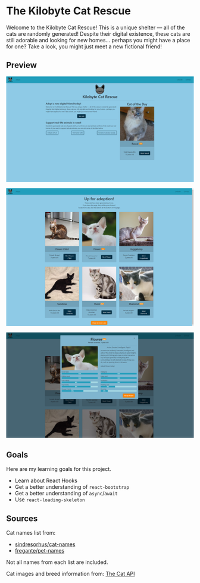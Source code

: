 # The Kilobyte Cat Rescue
Welcome to the Kilobyte Cat Rescue! This is a unique shelter — all of the cats are randomly generated! Despite their digital existence, these cats are still adorable and looking for new homes... perhaps you might have a place for one? Take a look, you might just meet a new fictional friend!

## Preview

![Homepage](images/homepage.png)

![Adopt Page](images/adoptpage.png)

![Meet Page](images/meetpage.png)

## Goals
Here are my learning goals for this project.
- Learn about React Hooks
- Get a better understanding of `react-bootstrap`
- Get a better understanding of `async`/`await`
- Use `react-loading-skeleton`

## Sources
Cat names list from:
- [sindresorhus/cat-names](https://github.com/sindresorhus/cat-names)
- [fregante/pet-names](https://github.com/fregante/pet-names)

Not all names from each list are included.

Cat images and breed information from:
[The Cat API](https://thecatapi.com/)

